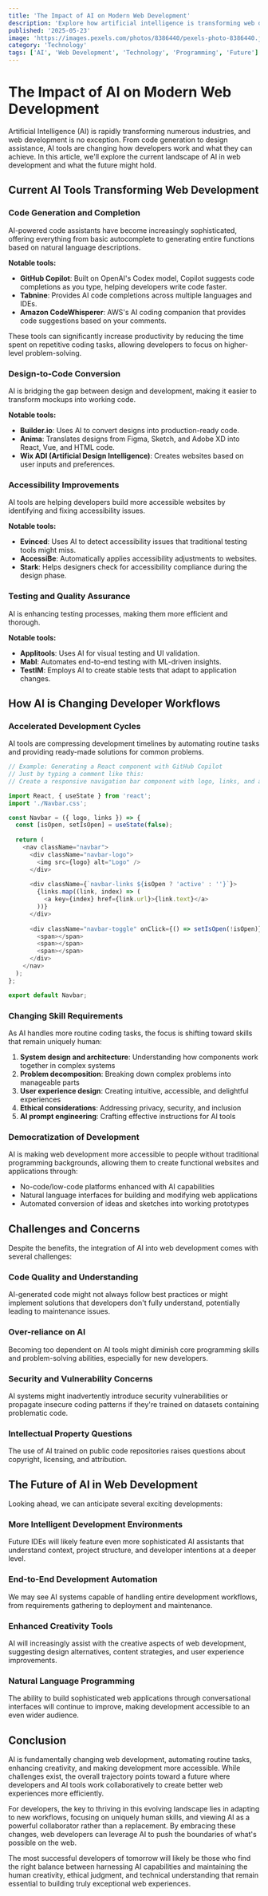 ```yaml
---
title: 'The Impact of AI on Modern Web Development'
description: 'Explore how artificial intelligence is transforming web development workflows, tools, and possibilities.'
published: '2025-05-23'
image: 'https://images.pexels.com/photos/8386440/pexels-photo-8386440.jpeg?auto=compress&cs=tinysrgb&w=1260&h=750&dpr=2'
category: 'Technology'
tags: ['AI', 'Web Development', 'Technology', 'Programming', 'Future']
---
```


# The Impact of AI on Modern Web Development

Artificial Intelligence (AI) is rapidly transforming numerous industries, and web development is no exception. From code generation to design assistance, AI tools are changing how developers work and what they can achieve. In this article, we'll explore the current landscape of AI in web development and what the future might hold.

## Current AI Tools Transforming Web Development

### Code Generation and Completion

AI-powered code assistants have become increasingly sophisticated, offering everything from basic autocomplete to generating entire functions based on natural language descriptions.

**Notable tools:**

- **GitHub Copilot**: Built on OpenAI's Codex model, Copilot suggests code completions as you type, helping developers write code faster.
- **Tabnine**: Provides AI code completions across multiple languages and IDEs.
- **Amazon CodeWhisperer**: AWS's AI coding companion that provides code suggestions based on your comments.

These tools can significantly increase productivity by reducing the time spent on repetitive coding tasks, allowing developers to focus on higher-level problem-solving.

### Design-to-Code Conversion

AI is bridging the gap between design and development, making it easier to transform mockups into working code.

**Notable tools:**

- **Builder.io**: Uses AI to convert designs into production-ready code.
- **Anima**: Translates designs from Figma, Sketch, and Adobe XD into React, Vue, and HTML code.
- **Wix ADI (Artificial Design Intelligence)**: Creates websites based on user inputs and preferences.

### Accessibility Improvements

AI tools are helping developers build more accessible websites by identifying and fixing accessibility issues.

**Notable tools:**

- **Evinced**: Uses AI to detect accessibility issues that traditional testing tools might miss.
- **AccessiBe**: Automatically applies accessibility adjustments to websites.
- **Stark**: Helps designers check for accessibility compliance during the design phase.

### Testing and Quality Assurance

AI is enhancing testing processes, making them more efficient and thorough.

**Notable tools:**

- **Applitools**: Uses AI for visual testing and UI validation.
- **Mabl**: Automates end-to-end testing with ML-driven insights.
- **TestIM**: Employs AI to create stable tests that adapt to application changes.

## How AI is Changing Developer Workflows

### Accelerated Development Cycles

AI tools are compressing development timelines by automating routine tasks and providing ready-made solutions for common problems.

```javascript
// Example: Generating a React component with GitHub Copilot
// Just by typing a comment like this:
// Create a responsive navigation bar component with logo, links, and a mobile menu

import React, { useState } from 'react';
import './Navbar.css';

const Navbar = ({ logo, links }) => {
  const [isOpen, setIsOpen] = useState(false);
  
  return (
    <nav className="navbar">
      <div className="navbar-logo">
        <img src={logo} alt="Logo" />
      </div>
      
      <div className={`navbar-links ${isOpen ? 'active' : ''}`}>
        {links.map((link, index) => (
          <a key={index} href={link.url}>{link.text}</a>
        ))}
      </div>
      
      <div className="navbar-toggle" onClick={() => setIsOpen(!isOpen)}>
        <span></span>
        <span></span>
        <span></span>
      </div>
    </nav>
  );
};

export default Navbar;
```

### Changing Skill Requirements

As AI handles more routine coding tasks, the focus is shifting toward skills that remain uniquely human:

1. **System design and architecture**: Understanding how components work together in complex systems
2. **Problem decomposition**: Breaking down complex problems into manageable parts
3. **User experience design**: Creating intuitive, accessible, and delightful experiences
4. **Ethical considerations**: Addressing privacy, security, and inclusion
5. **AI prompt engineering**: Crafting effective instructions for AI tools

### Democratization of Development

AI is making web development more accessible to people without traditional programming backgrounds, allowing them to create functional websites and applications through:

- No-code/low-code platforms enhanced with AI capabilities
- Natural language interfaces for building and modifying web applications
- Automated conversion of ideas and sketches into working prototypes

## Challenges and Concerns

Despite the benefits, the integration of AI into web development comes with several challenges:

### Code Quality and Understanding

AI-generated code might not always follow best practices or might implement solutions that developers don't fully understand, potentially leading to maintenance issues.

### Over-reliance on AI

Becoming too dependent on AI tools might diminish core programming skills and problem-solving abilities, especially for new developers.

### Security and Vulnerability Concerns

AI systems might inadvertently introduce security vulnerabilities or propagate insecure coding patterns if they're trained on datasets containing problematic code.

### Intellectual Property Questions

The use of AI trained on public code repositories raises questions about copyright, licensing, and attribution.

## The Future of AI in Web Development

Looking ahead, we can anticipate several exciting developments:

### More Intelligent Development Environments

Future IDEs will likely feature even more sophisticated AI assistants that understand context, project structure, and developer intentions at a deeper level.

### End-to-End Development Automation

We may see AI systems capable of handling entire development workflows, from requirements gathering to deployment and maintenance.

### Enhanced Creativity Tools

AI will increasingly assist with the creative aspects of web development, suggesting design alternatives, content strategies, and user experience improvements.

### Natural Language Programming

The ability to build sophisticated web applications through conversational interfaces will continue to improve, making development accessible to an even wider audience.

## Conclusion

AI is fundamentally changing web development, automating routine tasks, enhancing creativity, and making development more accessible. While challenges exist, the overall trajectory points toward a future where developers and AI tools work collaboratively to create better web experiences more efficiently.

For developers, the key to thriving in this evolving landscape lies in adapting to new workflows, focusing on uniquely human skills, and viewing AI as a powerful collaborator rather than a replacement. By embracing these changes, web developers can leverage AI to push the boundaries of what's possible on the web.

The most successful developers of tomorrow will likely be those who find the right balance between harnessing AI capabilities and maintaining the human creativity, ethical judgment, and technical understanding that remain essential to building truly exceptional web experiences.